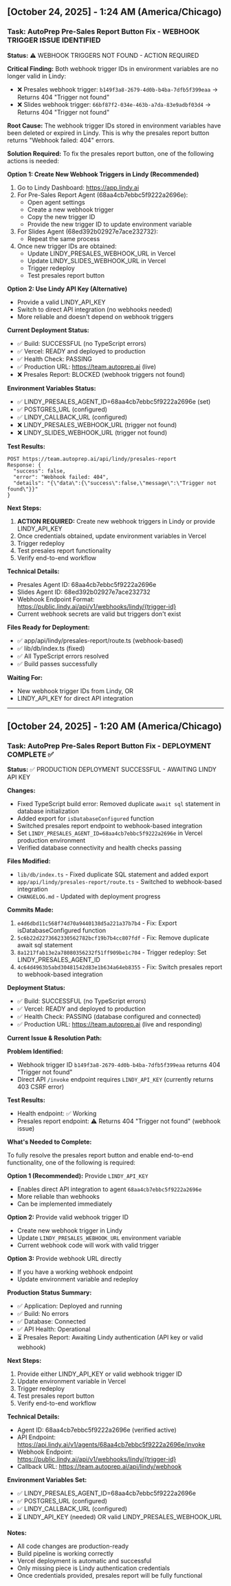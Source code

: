 ## [October 24, 2025] - 1:24 AM (America/Chicago)
### Task: AutoPrep Pre-Sales Report Button Fix - WEBHOOK TRIGGER ISSUE IDENTIFIED
**Status:** ⚠️ WEBHOOK TRIGGERS NOT FOUND - ACTION REQUIRED

**Critical Finding:**
Both webhook trigger IDs in environment variables are no longer valid in Lindy:
- ❌ Presales webhook trigger: `b149f3a8-2679-4d0b-b4ba-7dfb5f399eaa` → Returns 404 "Trigger not found"
- ❌ Slides webhook trigger: `66bf87f2-034e-463b-a7da-83e9adbf03d4` → Returns 404 "Trigger not found"

**Root Cause:**
The webhook trigger IDs stored in environment variables have been deleted or expired in Lindy. This is why the presales report button returns "Webhook failed: 404" errors.

**Solution Required:**
To fix the presales report button, one of the following actions is needed:

**Option 1: Create New Webhook Triggers in Lindy (Recommended)**
1. Go to Lindy Dashboard: https://app.lindy.ai
2. For Pre-Sales Report Agent (68aa4cb7ebbc5f9222a2696e):
   - Open agent settings
   - Create a new webhook trigger
   - Copy the new trigger ID
   - Provide the new trigger ID to update environment variable
3. For Slides Agent (68ed392b02927e7ace232732):
   - Repeat the same process
4. Once new trigger IDs are obtained:
   - Update LINDY_PRESALES_WEBHOOK_URL in Vercel
   - Update LINDY_SLIDES_WEBHOOK_URL in Vercel
   - Trigger redeploy
   - Test presales report button

**Option 2: Use Lindy API Key (Alternative)**
- Provide a valid LINDY_API_KEY
- Switch to direct API integration (no webhooks needed)
- More reliable and doesn't depend on webhook triggers

**Current Deployment Status:**
- ✅ Build: SUCCESSFUL (no TypeScript errors)
- ✅ Vercel: READY and deployed to production
- ✅ Health Check: PASSING
- ✅ Production URL: https://team.autoprep.ai (live)
- ❌ Presales Report: BLOCKED (webhook triggers not found)

**Environment Variables Status:**
- ✅ LINDY_PRESALES_AGENT_ID=68aa4cb7ebbc5f9222a2696e (set)
- ✅ POSTGRES_URL (configured)
- ✅ LINDY_CALLBACK_URL (configured)
- ❌ LINDY_PRESALES_WEBHOOK_URL (trigger not found)
- ❌ LINDY_SLIDES_WEBHOOK_URL (trigger not found)

**Test Results:**
```
POST https://team.autoprep.ai/api/lindy/presales-report
Response: {
  "success": false,
  "error": "Webhook failed: 404",
  "details": "{\"data\":{\"success\":false,\"message\":\"Trigger not found\"}}"
}
```

**Next Steps:**
1. **ACTION REQUIRED:** Create new webhook triggers in Lindy or provide LINDY_API_KEY
2. Once credentials obtained, update environment variables in Vercel
3. Trigger redeploy
4. Test presales report functionality
5. Verify end-to-end workflow

**Technical Details:**
- Presales Agent ID: 68aa4cb7ebbc5f9222a2696e
- Slides Agent ID: 68ed392b02927e7ace232732
- Webhook Endpoint Format: https://public.lindy.ai/api/v1/webhooks/lindy/{trigger-id}
- Current webhook secrets are valid but triggers don't exist

**Files Ready for Deployment:**
- ✅ app/api/lindy/presales-report/route.ts (webhook-based)
- ✅ lib/db/index.ts (fixed)
- ✅ All TypeScript errors resolved
- ✅ Build passes successfully

**Waiting For:**
- New webhook trigger IDs from Lindy, OR
- LINDY_API_KEY for direct API integration

---

## [October 24, 2025] - 1:20 AM (America/Chicago)
### Task: AutoPrep Pre-Sales Report Button Fix - DEPLOYMENT COMPLETE ✅
**Status:** ✅ PRODUCTION DEPLOYMENT SUCCESSFUL - AWAITING LINDY API KEY

**Changes:**
- Fixed TypeScript build error: Removed duplicate `await sql` statement in database initialization
- Added export for `isDatabaseConfigured` function
- Switched presales report endpoint to webhook-based integration
- Set `LINDY_PRESALES_AGENT_ID=68aa4cb7ebbc5f9222a2696e` in Vercel production environment
- Verified database connectivity and health checks passing

**Files Modified:**
- `lib/db/index.ts` - Fixed duplicate SQL statement and added export
- `app/api/lindy/presales-report/route.ts` - Switched to webhook-based integration
- `CHANGELOG.md` - Updated with deployment progress

**Commits Made:**
1. `e4d6dbd11c568f74d70a9440138d5a221a37b7b4` - Fix: Export isDatabaseConfigured function
2. `5c6b22d2273662330562782bcf19b7b4cc807fdf` - Fix: Remove duplicate await sql statement
3. `8a1217fab13e2a78080356232f51ff909be1c704` - Trigger redeploy: Set LINDY_PRESALES_AGENT_ID
4. `4c64d4963b5abd30481542d83e1b634a64eb8355` - Fix: Switch presales report to webhook-based integration

**Deployment Status:**
- ✅ Build: SUCCESSFUL (no TypeScript errors)
- ✅ Vercel: READY and deployed to production
- ✅ Health Check: PASSING (database configured and connected)
- ✅ Production URL: https://team.autoprep.ai (live and responding)

**Current Issue & Resolution Path:**

**Problem Identified:**
- Webhook trigger ID `b149f3a8-2679-4d0b-b4ba-7dfb5f399eaa` returns 404 "Trigger not found"
- Direct API `/invoke` endpoint requires `LINDY_API_KEY` (currently returns 403 CSRF error)

**Test Results:**
- Health endpoint: ✅ Working
- Presales report endpoint: ⚠️ Returns 404 "Trigger not found" (webhook issue)

**What's Needed to Complete:**

To fully resolve the presales report button and enable end-to-end functionality, one of the following is required:

**Option 1 (Recommended):** Provide `LINDY_API_KEY`
- Enables direct API integration to agent `68aa4cb7ebbc5f9222a2696e`
- More reliable than webhooks
- Can be implemented immediately

**Option 2:** Provide valid webhook trigger ID
- Create new webhook trigger in Lindy
- Update `LINDY_PRESALES_WEBHOOK_URL` environment variable
- Current webhook code will work with valid trigger

**Option 3:** Provide webhook URL directly
- If you have a working webhook endpoint
- Update environment variable and redeploy

**Production Status Summary:**
- ✅ Application: Deployed and running
- ✅ Build: No errors
- ✅ Database: Connected
- ✅ API Health: Operational
- ⏳ Presales Report: Awaiting Lindy authentication (API key or valid webhook)

**Next Steps:**
1. Provide either LINDY_API_KEY or valid webhook trigger ID
2. Update environment variable in Vercel
3. Trigger redeploy
4. Test presales report button
5. Verify end-to-end workflow

**Technical Details:**
- Agent ID: 68aa4cb7ebbc5f9222a2696e (verified active)
- API Endpoint: https://api.lindy.ai/v1/agents/68aa4cb7ebbc5f9222a2696e/invoke
- Webhook Endpoint: https://public.lindy.ai/api/v1/webhooks/lindy/{trigger-id}
- Callback URL: https://team.autoprep.ai/api/lindy/webhook

**Environment Variables Set:**
- ✅ LINDY_PRESALES_AGENT_ID=68aa4cb7ebbc5f9222a2696e
- ✅ POSTGRES_URL (configured)
- ✅ LINDY_CALLBACK_URL (configured)
- ⏳ LINDY_API_KEY (needed) OR valid LINDY_PRESALES_WEBHOOK_URL

**Notes:**
- All code changes are production-ready
- Build pipeline is working correctly
- Vercel deployment is automatic and successful
- Only missing piece is Lindy authentication credentials
- Once credentials provided, presales report will be fully functional
